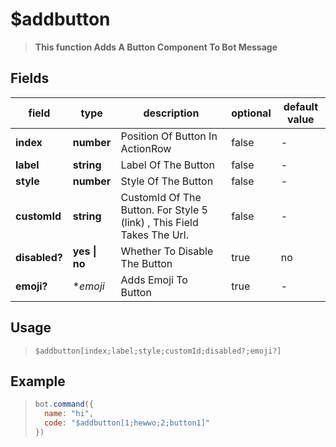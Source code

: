 # $addbutton
> **This function Adds A Button Component To Bot Message**
## Fields
|field|type|description|optional|default value|
|-----|----|-----------|--------|-------------|
|**index**|**number**|Position Of Button In ActionRow|false|-|
|**label**|**string**|Label Of The Button|false|-|
|**style**|**number**|Style Of The Button|false|-|
|**customId**|**string**|CustomId Of The Button. For Style 5 (link) , This Field Takes The Url.|false|-|
|**disabled?**|**yes \| no**|Whether To Disable The Button|true|no|
|**emoji?**|**emoji*|Adds Emoji To Button|true|-|
## Usage
> ```
> $addbutton[index;label;style;customId;disabled?;emoji?]
>```
## Example
>```javascript
>bot.command({
>   name: "hi",
>   code: "$addbutton[1;hewwo;2;button1]"
>})
>```

